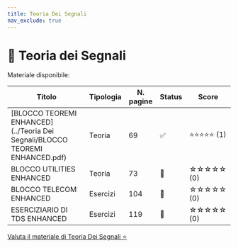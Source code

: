 ```yaml
---
title: Teoria Dei Segnali
nav_exclude: true
---
```


# 📘 Teoria dei Segnali


Materiale disponibile:

|Titolo|Tipologia|N. pagine|Status|Score|
|------|---------|---------|------|-----|
|[BLOCCO TEOREMI ENHANCED](../Teoria Dei Segnali/BLOCCO TEOREMI ENHANCED.pdf)|Teoria|69|✅|⭐⭐⭐⭐⭐ (1)|
|BLOCCO UTILITIES ENHANCED|Teoria|73|🔄|☆☆☆☆☆ (0)|
|BLOCCO TELECOM ENHANCED|Esercizi|104|🔄|☆☆☆☆☆ (0)|
|ESERCIZIARIO DI TDS ENHANCED|Esercizi|119|🔄|☆☆☆☆☆ (0)|

<a href="https://docs.google.com/forms/d/e/1FAIpQLSdtodu3VPHwG825FNluwVazuPSc_mzX1lgQC1v22RndIOVhaQ/viewform" target="_blank" rel="noopener noreferrer">
  Valuta il materiale di Teoria Dei Segnali ⭐
</a>

